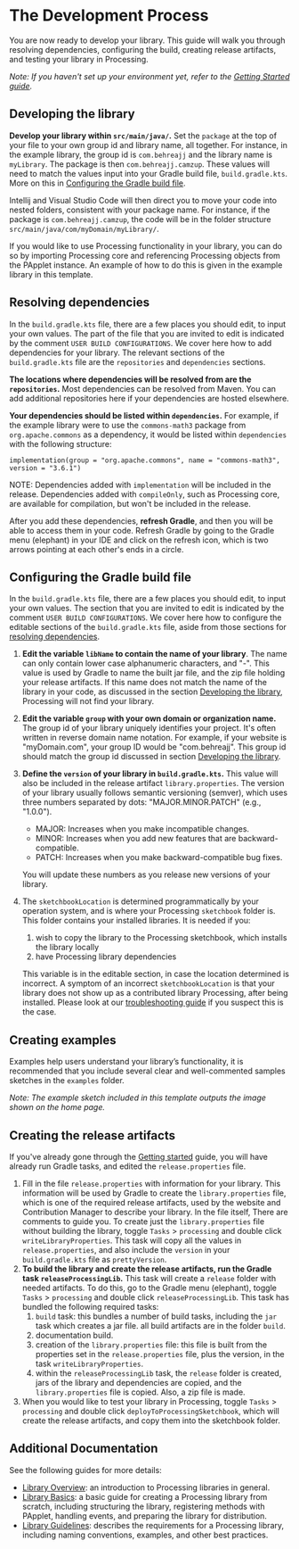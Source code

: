 # The Development Process

You are now ready to develop your library. This guide will walk you through resolving dependencies, configuring the build, creating release artifacts, and testing your library in Processing.

_Note: If you haven't set up your environment yet, refer to the [Getting Started guide](getting-started.md)._


## Developing the library
**Develop your library within `src/main/java/`.** Set the `package` at the top of your file to your
own group id and library name, all together. For instance, in the example library, the group id is
`com.behreajj` and the library name is `myLibrary`. The package is then `com.behreajj.camzup`.
These values will need to match the values input into your Gradle build file, `build.gradle.kts`.
More on this in [Configuring the Gradle build file](#configuring-the-gradle-build-file).

Intellij and Visual Studio Code will then direct you to move your code into nested folders, consistent
with your package name. For instance, if the package is `com.behreajj.camzup`, the code will
be in the folder structure `src/main/java/com/myDomain/myLibrary/`.

If you would like to use Processing functionality in your library, you can do so by importing Processing core
and referencing Processing objects from the PApplet instance. An example of how to do this is given in the
example library in this template.

## Resolving dependencies
In the `build.gradle.kts` file, there are a few places you should edit, to input your own values.
The part of the file that you are invited to edit is indicated by the comment 
`USER BUILD CONFIGURATIONS`. We cover here how to add dependencies for your library. The relevant
sections of the `build.gradle.kts` file are the `repositories` and `dependencies` sections.

**The locations where dependencies will be resolved from are the `repositories`.** Most
dependencies can be resolved from Maven. You can add additional repositories here if
your dependencies are hosted elsewhere. 

**Your dependencies should be listed within `dependencies`.** For example, if the example library
were to use the `commons-math3` package from `org.apache.commons` as a dependency, it would be listed within `dependencies` with the following structure:

```
implementation(group = "org.apache.commons", name = "commons-math3", version = "3.6.1")
```

NOTE: Dependencies added with `implementation` will be included in the release. Dependencies
added with `compileOnly`, such as Processing core, are available for compilation, but won't
be included in the release.

After you add these dependencies, **refresh Gradle**, and then you will be able to access them
in your code. Refresh Gradle by going to the Gradle menu (elephant) in your IDE
and click on the refresh icon, which is two arrows pointing at each other's ends in a circle.


## Configuring the Gradle build file
In the `build.gradle.kts` file, there are a few places you should edit, to input your own values.
The section that you are invited to edit is indicated by the comment `USER BUILD CONFIGURATIONS`.
We cover here how to configure the editable sections of the `build.gradle.kts` file, aside from
those sections for [resolving dependencies](#resolving-dependencies).

1.  **Edit the variable `libName` to contain the name of your library**. The name can only contain
    lower case alphanumeric characters, and "-". 
    This value is used by Gradle to name the built jar file, and the zip file holding
    your release artifacts. If this name does not match the name of the library in your code, 
    as discussed in the section [Developing the library](#developing-the-library),
    Processing will not find your library.
2.  **Edit the variable `group` with your own domain or organization name.** The group id 
    of your library uniquely identifies your project. It's often written in reverse domain name 
    notation. For example, if your website is "myDomain.com", your group ID would be 
    "com.behreajj". This group id should match the group id discussed in 
    section [Developing the library](#developing-the-library).
3.  **Define the `version` of your library in `build.gradle.kts`.** This value will also be
    included in the release artifact `library.properties`. The version of your library usually 
    follows semantic versioning (semver), which uses three numbers separated by dots: 
    "MAJOR.MINOR.PATCH" (e.g., "1.0.0"). 

    - MAJOR: Increases when you make incompatible changes.
    - MINOR: Increases when you add new features that are backward-compatible.
    - PATCH: Increases when you make backward-compatible bug fixes.

    You will update these numbers as you release new versions of your library.

4.  The `sketchbookLocation` is determined programmatically by your operation system, and is
    where your Processing `sketchbook` folder is. This folder contains your installed libraries.
    It is needed if you:

    1. wish to copy the library to the Processing sketchbook, which installs the library locally
    2. have Processing library dependencies
   
    This variable is in the editable section, in case the location determined is incorrect. A 
    symptom of an incorrect `sketchbookLocation` is that your library does not show up as a
    contributed library Processing, after being installed. Please look at our 
    [troubleshooting guide](troubleshooting.md) if you suspect this is the case.
 
## Creating examples
Examples help users understand your library’s functionality, it is recommended that you include several clear and well-commented samples sketches in the `examples` folder.

_Note: The example sketch included in this template outputs the image shown on the home page._

## Creating the release artifacts
If you've already gone through the [Getting started](getting-started.md#first-steps) guide, you will have
already run Gradle tasks, and edited the `release.properties` file.

1.  Fill in the file `release.properties` with information for your library. This information will be
    used by Gradle to create the `library.properties` file, which is one of the required release 
    artifacts, used by the website and Contribution Manager to describe your library. In the file itself,
    There are comments to guide you. To create just the `library.properties` file without building the
    library, toggle `Tasks` > `processing` and double click `writeLibraryProperties`. This task will
    copy all the values in `release.properties`, and also include the `version` in your `build.gradle.kts`
    file as `prettyVersion`.
2.  **To build the library and create the release artifacts, run the Gradle task `releaseProcessingLib`.**
    This task will create a `release` folder with needed artifacts. To do this, go to the Gradle menu 
    (elephant), toggle `Tasks` > `processing` and double click `releaseProcessingLib`. This task 
    has bundled the following required tasks:
    1.  `build` task: this bundles a number of build tasks, including the `jar` task which creates a
        jar file. all build artifacts are in the folder `build`.
    2.  documentation build.
    3.  creation of the `library.properties` file: this file is built from the properties set in the
       `release.properties` file, plus the version, in the task `writeLibraryProperties`.
    4.  within the `releaseProcessingLib` task, the `release` folder is created, jars of the library and
        dependencies are copied, and the `library.properties` file is copied. Also, a zip file is made.
3.  When you would like to test your library in Processing, toggle `Tasks` > `processing` and double click
    `deployToProcessingSketchbook`, which will create the release artifacts, and copy them into the 
    sketchbook folder.

## Additional Documentation

See the following guides for more details:

  - [Library Overview](https://github.com/processing/processing4/wiki/Library-Overview): an introduction to Processing libraries in general.
  - [Library Basics](https://github.com/processing/processing4/wiki/Library-Basics): a basic guide for creating a Processing library from scratch, including structuring the library, registering methods with PApplet, handling events, and preparing the library for distribution.
  - [Library Guidelines](https://github.com/processing/processing4/wiki/Library-Guidelines): describes the requirements for a Processing library, including naming conventions, examples, and other best practices.
